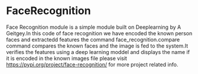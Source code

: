 # FaceRecognition

Face Recognition module is a simple module built on Deeplearning by A Geitgey.In this code of face recognition we have encoded the known person faces and extractedd features the command
face_recognition.compare command compares the known faces and the image is fed to the system.It verifies the features using a deep learning moddel and displays the name if it is encoded in the known images file
please visit https://pypi.org/project/face-recognition/ for more project related info.
